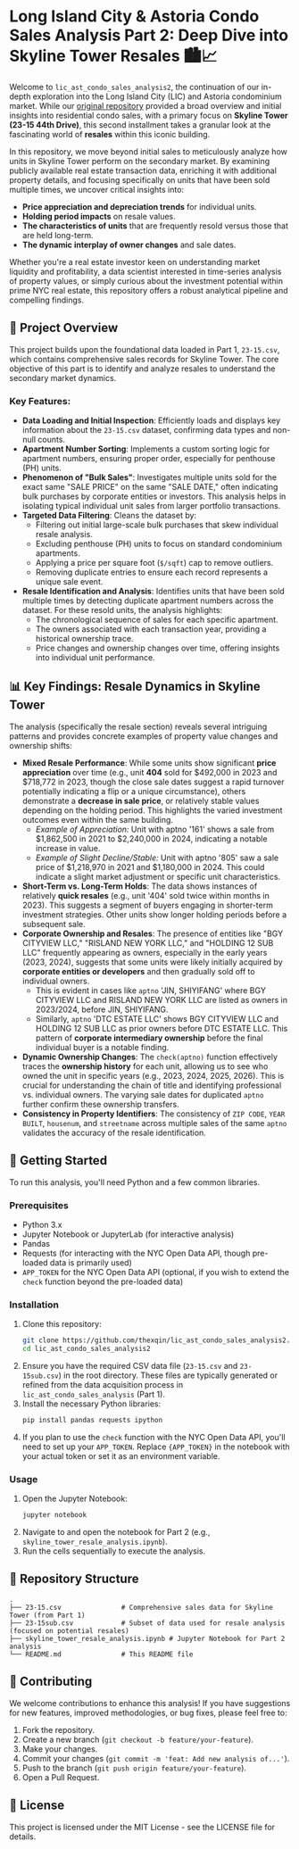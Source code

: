 # Long Island City & Astoria Condo Sales Analysis Part 2: Deep Dive into Skyline Tower Resales 🏙️📈

Welcome to `lic_ast_condo_sales_analysis2`, the continuation of our in-depth exploration into the Long Island City (LIC) and Astoria condominium market. While our [original repository](https://github.com/thexqin/lic-ast-condo-sales-analysis) provided a broad overview and initial insights into residential condo sales, with a primary focus on **Skyline Tower (23-15 44th Drive)**, this second installment takes a granular look at the fascinating world of **resales** within this iconic building.

In this repository, we move beyond initial sales to meticulously analyze how units in Skyline Tower perform on the secondary market. By examining publicly available real estate transaction data, enriching it with additional property details, and focusing specifically on units that have been sold multiple times, we uncover critical insights into:

  * **Price appreciation and depreciation trends** for individual units.
  * **Holding period impacts** on resale values.
  * **The characteristics of units** that are frequently resold versus those that are held long-term.
  * **The dynamic interplay of owner changes** and sale dates.

Whether you're a real estate investor keen on understanding market liquidity and profitability, a data scientist interested in time-series analysis of property values, or simply curious about the investment potential within prime NYC real estate, this repository offers a robust analytical pipeline and compelling findings.

## 🌟 Project Overview

This project builds upon the foundational data loaded in Part 1, `23-15.csv`, which contains comprehensive sales records for Skyline Tower. The core objective of this part is to identify and analyze resales to understand the secondary market dynamics.

### Key Features:

  * **Data Loading and Initial Inspection**: Efficiently loads and displays key information about the `23-15.csv` dataset, confirming data types and non-null counts.
  * **Apartment Number Sorting**: Implements a custom sorting logic for apartment numbers, ensuring proper order, especially for penthouse (PH) units.
  * **Phenomenon of "Bulk Sales"**: Investigates multiple units sold for the exact same "SALE PRICE" on the same "SALE DATE," often indicating bulk purchases by corporate entities or investors. This analysis helps in isolating typical individual unit sales from larger portfolio transactions.
  * **Targeted Data Filtering**: Cleans the dataset by:
      * Filtering out initial large-scale bulk purchases that skew individual resale analysis.
      * Excluding penthouse (PH) units to focus on standard condominium apartments.
      * Applying a price per square foot (`$/sqft`) cap to remove outliers.
      * Removing duplicate entries to ensure each record represents a unique sale event.
  * **Resale Identification and Analysis**: Identifies units that have been sold multiple times by detecting duplicate apartment numbers across the dataset. For these resold units, the analysis highlights:
      * The chronological sequence of sales for each specific apartment.
      * The owners associated with each transaction year, providing a historical ownership trace.
      * Price changes and ownership changes over time, offering insights into individual unit performance.

## 📊 Key Findings: Resale Dynamics in Skyline Tower

The analysis (specifically the resale section) reveals several intriguing patterns and provides concrete examples of property value changes and ownership shifts:

  * **Mixed Resale Performance**: While some units show significant **price appreciation** over time (e.g., unit **404** sold for $492,000 in 2023 and $718,772 in 2023, though the close sale dates suggest a rapid turnover potentially indicating a flip or a unique circumstance), others demonstrate a **decrease in sale price**, or relatively stable values depending on the holding period. This highlights the varied investment outcomes even within the same building.
      * *Example of Appreciation:* Unit with aptno '161' shows a sale from $1,862,500 in 2021 to $2,240,000 in 2024, indicating a notable increase in value.
      * *Example of Slight Decline/Stable:* Unit with aptno '805' saw a sale price of $1,218,970 in 2021 and $1,180,000 in 2024. This could indicate a slight market adjustment or specific unit characteristics.
  * **Short-Term vs. Long-Term Holds**: The data shows instances of relatively **quick resales** (e.g., unit '404' sold twice within months in 2023). This suggests a segment of buyers engaging in shorter-term investment strategies. Other units show longer holding periods before a subsequent sale.
  * **Corporate Ownership and Resales**: The presence of entities like "BGY CITYVIEW LLC," "RISLAND NEW YORK LLC," and "HOLDING 12 SUB LLC" frequently appearing as owners, especially in the early years (2023, 2024), suggests that some units were likely initially acquired by **corporate entities or developers** and then gradually sold off to individual owners.
      * This is evident in cases like `aptno` 'JIN, SHIYIFANG' where BGY CITYVIEW LLC and RISLAND NEW YORK LLC are listed as owners in 2023/2024, before JIN, SHIYIFANG.
      * Similarly, `aptno` 'DTC ESTATE LLC' shows BGY CITYVIEW LLC and HOLDING 12 SUB LLC as prior owners before DTC ESTATE LLC. This pattern of **corporate intermediary ownership** before the final individual buyer is a notable finding.
  * **Dynamic Ownership Changes**: The `check(aptno)` function effectively traces the **ownership history** for each unit, allowing us to see who owned the unit in specific years (e.g., 2023, 2024, 2025, 2026). This is crucial for understanding the chain of title and identifying professional vs. individual owners. The varying sale dates for duplicated `aptno` further confirm these ownership transfers.
  * **Consistency in Property Identifiers**: The consistency of `ZIP CODE`, `YEAR BUILT`, `housenum`, and `streetname` across multiple sales of the same `aptno` validates the accuracy of the resale identification.

## 🚀 Getting Started

To run this analysis, you'll need Python and a few common libraries.

### Prerequisites

  * Python 3.x
  * Jupyter Notebook or JupyterLab (for interactive analysis)
  * Pandas
  * Requests (for interacting with the NYC Open Data API, though pre-loaded data is primarily used)
  * `APP_TOKEN` for the NYC Open Data API (optional, if you wish to extend the `check` function beyond the pre-loaded data)

### Installation

1.  Clone this repository:
    ```bash
    git clone https://github.com/thexqin/lic_ast_condo_sales_analysis2.git
    cd lic_ast_condo_sales_analysis2
    ```
2.  Ensure you have the required CSV data file (`23-15.csv` and `23-15sub.csv`) in the root directory. These files are typically generated or refined from the data acquisition process in `lic_ast_condo_sales_analysis` (Part 1).
3.  Install the necessary Python libraries:
    ```bash
    pip install pandas requests ipython
    ```
4.  If you plan to use the `check` function with the NYC Open Data API, you'll need to set up your `APP_TOKEN`. Replace `{APP_TOKEN}` in the notebook with your actual token or set it as an environment variable.

### Usage

1.  Open the Jupyter Notebook:
    ```bash
    jupyter notebook
    ```
2.  Navigate to and open the notebook for Part 2 (e.g., `skyline_tower_resale_analysis.ipynb`).
3.  Run the cells sequentially to execute the analysis.

## 📂 Repository Structure

```
.
├── 23-15.csv               # Comprehensive sales data for Skyline Tower (from Part 1)
├── 23-15sub.csv            # Subset of data used for resale analysis (focused on potential resales)
├── skyline_tower_resale_analysis.ipynb # Jupyter Notebook for Part 2 analysis
└── README.md               # This README file
```

## 🤝 Contributing

We welcome contributions to enhance this analysis\! If you have suggestions for new features, improved methodologies, or bug fixes, please feel free to:

1.  Fork the repository.
2.  Create a new branch (`git checkout -b feature/your-feature`).
3.  Make your changes.
4.  Commit your changes (`git commit -m 'feat: Add new analysis of...'`).
5.  Push to the branch (`git push origin feature/your-feature`).
6.  Open a Pull Request.

## 📜 License

This project is licensed under the MIT License - see the LICENSE file for details.
